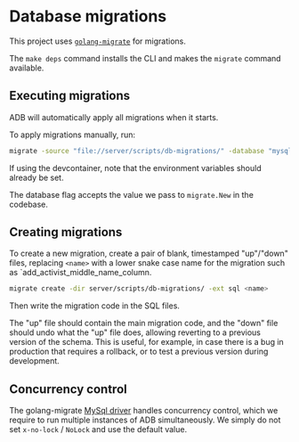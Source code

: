 # Database migrations

This project uses [`golang-migrate`](https://github.com/golang-migrate/migrate) for migrations.

The `make deps` command installs the CLI and makes the `migrate` command available.

## Executing migrations

ADB will automatically apply all migrations when it starts.

To apply migrations manually, run:

```bash
migrate -source "file://server/scripts/db-migrations/" -database "mysql://$DB_USER:$DB_PASSWORD@$DB_PROTOCOL/$DB_NAME?parseTime=true&charset=utf8mb4&multiStatements=true" up
```

If using the devcontainer, note that the environment variables should already be set.

The database flag accepts the value we pass to `migrate.New` in the codebase.

## Creating migrations

To create a new migration, create a pair of blank, timestamped "up"/"down" files, replacing `<name>` with a lower snake
case name for the migration such as `add_activist_middle_name_column.

```bash
migrate create -dir server/scripts/db-migrations/ -ext sql <name>
```

Then write the migration code in the SQL files.

The "up" file should contain the main migration code, and the "down" file should undo what the "up" file does, allowing
reverting to a previous version of the schema. This is useful, for example, in case there is a bug in production that
requires a rollback, or to test a previous version during development.

## Concurrency control

The golang-migrate [MySql driver](https://github.com/golang-migrate/migrate/blob/master/database/mysql/README.md)
handles concurrency control, which we require to run multiple instances of ADB simultaneously. We simply do not set
`x-no-lock` / `NoLock` and use the default value.
